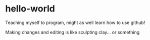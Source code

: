 # hello-world
Teaching myself to program, might as well learn how to use github!

Making changes and editing is like sculpting clay... or something

<!--Comments go here; i know how to do that-->
